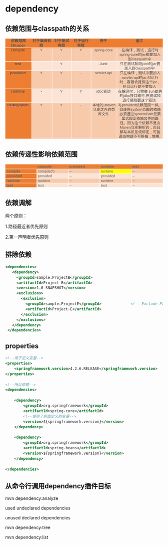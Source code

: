 # dependency 
## 依赖范围与classpath的关系

![clean](image/dependency.png)

## 依赖传递性影响依赖范围
![clean](image/dependency_scopy.png)


## 依赖调解 
 
两个原则： 

1.路径最近者优先原则 

2.第一声明者优先原则 
 
 
## 排除依赖 
```xml 
<dependencies> 
   <dependency> 
     <groupId>sample.ProjectB</groupId> 
     <artifactId>Project-B</artifactId> 
     <version>1.0-SNAPSHOT</version> 
     <exclusions> 
       <exclusion> 
         <groupId>sample.ProjectE</groupId>             <!-- Exclude Project-E from Project-B --> 
         <artifactId>Project-E</artifactId> 
       </exclusion> 
     </exclusions> 
   </dependency> 
 </dependencies> 
``` 
## properties 
```xml 
<!--用于定义变量--> 
<properties> 
    <springframework.version>4.2.6.RELEASE</springframework.version> 
</properties> 
 
<!--所以依赖--> 
<dependencies> 
     
    <dependency> 
        <groupId>org.springframework</groupId> 
        <artifactId>spring-core</artifactId> 
        <!--使用了前面定义的变量--> 
        <version>${springframework.version}</version> 
    </dependency> 
 
    <dependency> 
        <groupId>org.springframework</groupId> 
        <artifactId>spring-beans</artifactId> 
        <version>${springframework.version}</version> 
    </dependency> 
 
</dependencies> 
``` 
## 从命令行调用dependency插件目标 

mvn dependency:analyze 

used undeclared dependencies 

unused declared dependencies 
 
mvn dependency:tree 
 
mvn dependency:list 


